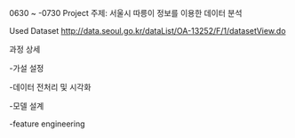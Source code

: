 0630 ~ -0730
Project 주제: 
서울시 따릉이 정보를 이용한 데이터 분석

Used Dataset
http://data.seoul.go.kr/dataList/OA-13252/F/1/datasetView.do


과정 상세

-가설 설정

-데이터 전처리 및 시각화

-모델 설계

-feature engineering
